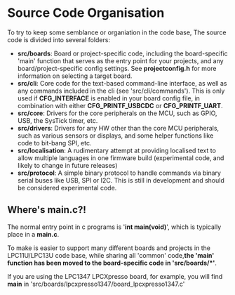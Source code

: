 # Source Code Organisation #

To try to keep some semblance or organiation in the code base, The source code is divided into several folders:

- **src/boards**: Board or project-specific code, including the board-specific 'main' function that serves as the entry point for your projects, and any board/project-specific config settings.  See **projectconfig.h** for more information on selecting a target board.
- **src/cli**: Core code for the text-based command-line interface, as well as any commands included in the cli (see 'src/cli/commands').  This is only used if **CFG\_INTERFACE** is enabled in your board config file, in combination with either **CFG\_PRINTF\_USBCDC** or **CFG\_PRINTF\_UART**.
- **src/core**: Drivers for the core peripherals on the MCU, such as GPIO, USB, the SysTick timer, etc.
- **src/drivers**: Drivers for any HW other than the core MCU peripherals, such as various sensors or displays, and some helper functions like code to bit-bang SPI, etc.
- **src/localisation**: A rudimentary attempt at providing localised text to allow multiple languages in one firmware build (experimental code, and likely to change in future releases)
- **src/protocol**: A simple binary protocol to handle commands via binary serial buses like USB, SPI or I2C. This is still in development and should be considered experimental code. 

## Where's main.c?! ##

The normal entry point in c programs is '**int main(void)**', which is typically place in a **main.c**.

To make is easier to support many different boards and projects in the LPC11U/LPC13U code base, while sharing all 'common' code,**the 'main' function has been moved to the board-specific code in 'src/boards/*'**.

If you are using the LPC1347 LPCXpresso board, for example, you will find **main** in 'src/boards/lpcxpresso1347/board_lpcxpresso1347.c'
